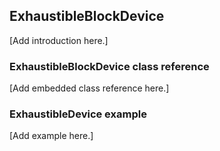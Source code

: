 ## ExhaustibleBlockDevice

[Add introduction here.]

### ExhaustibleBlockDevice class reference

[Add embedded class reference here.]

### ExhaustibleDevice example

[Add example here.]
